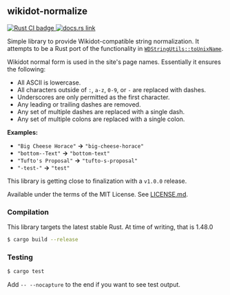 ## wikidot-normalize

<p>
  <a href="https://github.com/Nu-SCPTheme/wikidot-normalize/actions?query=workflow%3A%22Rust+CI%22">
    <img src="https://github.com/Nu-SCPTheme/wikidot-normalize/workflows/Rust%20CI/badge.svg"
         alt="Rust CI badge">
  </a>

  <a href="https://docs.rs/wikidot-normalize">
    <img src="https://docs.rs/wikidot-normalize/badge.svg"
         alt="docs.rs link">
  </a>
</p>

Simple library to provide Wikidot-compatible string normalization. It attempts to be a Rust port of the functionality in [`WDStringUtils::toUnixName`](https://github.com/scpwiki/wikijump/blob/master/php/utils/WDStringUtils.php).

Wikidot normal form is used in the site's page names. Essentially it ensures the following:

* All ASCII is lowercase.
* All characters outside of `:`, `a-z`, `0-9`, or `-` are replaced with dashes.
* Underscores are only permitted as the first character.
* Any leading or trailing dashes are removed.
* Any set of multiple dashes are replaced with a single dash.
* Any set of multiple colons are replaced with a single colon.

**Examples:**

* `"Big Cheese Horace"` **->** `"big-cheese-horace"`
* `"bottom--Text"` **->** `"bottom-text"`
* `"Tufto's Proposal"` **->** `"tufto-s-proposal"`
* `"-test-"` **->** `"test"`

This library is getting close to finalization with a `v1.0.0` release.

Available under the terms of the MIT License. See [LICENSE.md](LICENSE).

### Compilation
This library targets the latest stable Rust. At time of writing, that is 1.48.0

```sh
$ cargo build --release
```

### Testing
```sh
$ cargo test
```

Add `-- --nocapture` to the end if you want to see test output.
